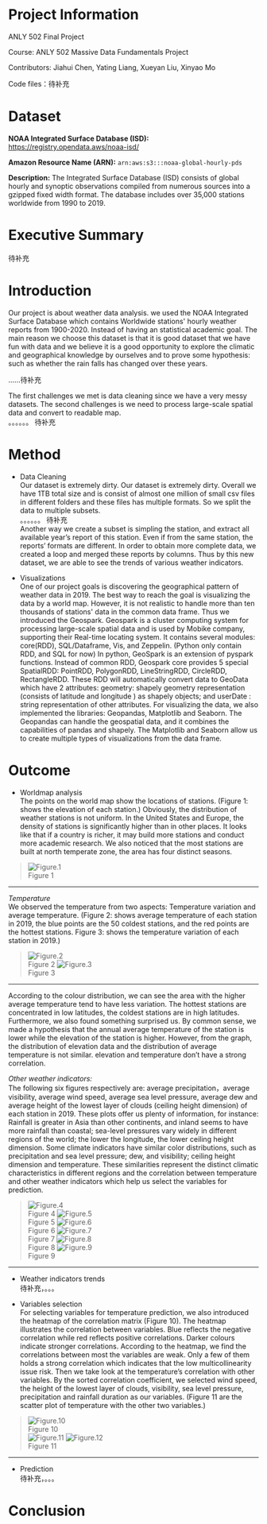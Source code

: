 # **Project Information**

ANLY 502 Final Project

Course: ANLY 502 Massive Data Fundamentals Project 

Contributors: Jiahui Chen, Yating Liang, Xueyan Liu, Xinyao Mo

Code files：待补充


# **Dataset**

**NOAA Integrated Surface Database (ISD):** https://registry.opendata.aws/noaa-isd/ 

**Amazon Resource Name (ARN):** `arn:aws:s3:::noaa-global-hourly-pds` 

**Description:** The Integrated Surface Database (ISD) consists of global hourly and synoptic observations compiled from numerous sources into a gzipped fixed width format. The database includes over 35,000 stations worldwide from 1990 to 2019.



# **Executive Summary**

待补充

# **Introduction**

Our project is about weather data analysis. we used the NOAA Integrated Surface Database which contains Worldwide stations' hourly weather reports from 1900-2020. Instead of having an statistical academic goal. The main reason we choose this dataset is that it is good dataset that we have fun with data and we believe it is a good opportunity to explore the climatic and geographical knowledge by ourselves and to prove some hypothesis: such as whether the rain falls has changed over these years. 


......待补充

The first challenges we met is data cleaning since we have a very messy datasets. 
The second challenges is we need to process large-scale spatial data and convert to readable map.  
。。。。。。 待补充


# **Method**
* Data Cleaning  
Our dataset is extremely dirty. Our dataset is extremely dirty. Overall we  have 1TB total size and is consist of almost one million of small csv files in different folders and these files  has  multiple formats. So we split the data to multiple subsets.  
。。。。。。 待补充      
Another way we create a subset is simpling the station, and extract all available year’s report of this station. Even if from the same station, the reports’ formats are different. In order to obtain more complete data, we created a loop and merged these reports by columns. Thus by this new dataset, we are able to see the trends of various weather indicators. 
 
 
 
* Visualizations    
One of our project goals is discovering the geographical pattern of weather data in 2019. The best way to reach the goal is visualizing the data by a world map. However, it is not realistic to handle more than ten thousands of stations' data in the common data frame. Thus we introduced the Geospark.   Geospark is a cluster computing system for processing large-scale spatial data and is used by Mobike company, supporting their Real-time locating system. It contains several modules: core(RDD), SQL/Dataframe, Vis, and Zeppelin. (Python only contain RDD, and SQL for now) In python, GeoSpark is an extension of pyspark functions. Instead of common RDD, Geospark core provides 5 special SpatialRDD: PointRDD, PolygonRDD, LineStringRDD, CircleRDD, RectangleRDD. These RDD will automatically convert data to GeoData which have 2 attributes: geometry:  shapely geometry representation (consists of latitude and longitude ) as shapely objects; and userDate : string representation of other attributes.  For visualizing the data, we also implemented the libraries: Geopandas, Matplotlib and Seaborn. The Geopandas can handle the geospatial data, and it combines the capabilities of pandas and shapely. The Matplotlib and Seaborn allow us to create multiple types of visualizations from the data frame. 




# **Outcome** 
* Worldmap analysis  
The points on the world map show the locations of stations. (Figure 1: shows the elevation of each station.) Obviously, the distribution of weather stations is not uniform. In the United States and Europe, the density of stations is significantly higher than in other places. It looks like that if a country is richer, it may build more stations and conduct more academic research. We also noticed that the most stations are built at north temperate zone, the area has four distinct seasons. 
> ![Figure.1](/image/worldmap-EVELVATION.png)  
> Figure 1         
----
*Temperature*  
We observed the temperature from two aspects: Temperature variation and average temperature. (Figure 2: shows average temperature of each station in 2019, the blue points are the 50 coldest stations,  and the red points are the hottest stations. Figure 3: shows the temperature variation of each station in 2019.) 
> ![Figure.2](/image/worldmap-TEMP-WITH%20HIGH%20LOW%20station.png)  
> Figure 2 
> ![Figure.3](/image/worldmap-TEMP-VAR.png)  
> Figure 3 
----
According to the colour distribution, we can see the area with the higher average temperature tend to have less variation. The hottest stations are concentrated in low latitudes, the coldest stations are in high latitudes. Furthermore, we also found something surprised us. By common sense, we made a hypothesis that the annual average temperature of the station is lower while the elevation of the station is higher. However, from the graph, the distribution of elevation data and the distribution of average temperature is not similar. elevation and temperature don’t have a strong correlation.   

*Other weather indicators:*    
The following six figures respectively are: average precipitation，average visibility, average wind speed, average sea level pressure, average dew and average height of the lowest layer of clouds (ceiling height dimension) of each station in 2019. These plots offer us plenty of information, for instance:  Rainfall is greater in Asia than other continents, and inland seems to have more rainfall than coastal; sea-level pressures vary widely in different regions of the world; the lower the longitude, the lower ceiling height dimension. Some climate indicators have similar color distributions, such as precipitation and sea level pressure; dew, and visibility; ceiling height dimension and temperature. These similarities represent the distinct climatic characteristics in different regions and the correlation between temperature and other weather indicators which help us select the variables for prediction.
> ![Figure.4](/image/worldmap-PRECIP.png)  
> Figure 4
> ![Figure.5](/image/worldmap-VIS.png)  
> Figure 5
> ![Figure.6](/image/worldmap-WIND.png)  
> Figure 6
> ![Figure.7](/image/worldmap-SLP.png)  
> Figure 7
> ![Figure.8](/image/worldmap-DEW.png)  
> Figure 8
> ![Figure.9](/image/worldmap-CIG.png)  
> Figure 9
----  

* Weather indicators trends   
待补充，。。。


* Variables selection   
For selecting variables for temperature prediction, we also introduced the heatmap of the correlation matrix (Figure 10). The heatmap illustrates the correlation between variables. Blue reflects the negative correlation while red reflects positive correlations. Darker colours indicate stronger correlations. According to the heatmap, we find the correlations between most the variables are weak.  Only a few of them holds a strong correlation which indicates that the low multicollinearity issue risk. Then we take look at the temperature’s correlation with other variables. By the sorted correlation coefficient, we selected wind speed, the height of the lowest layer of clouds, visibility, sea level pressure, precipitation and rainfall duration as our variables. (Figure 11 are the scatter plot of temperature with the other two variables.)
> ![Figure.10](/image/corr_full.png)  
> Figure 10   
> ![Figure.11](/image/SCA-TEMP-VS-DEW.png)  ![Figure.12](/image/SCA-TEMP-VS-ELE.png)  
> Figure 11      
----
  
* Prediction     
待补充，。。。
  
# **Conclusion** 
  
  
